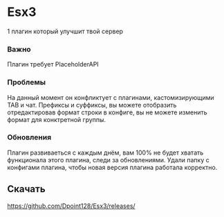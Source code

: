 # Esx3
1 плагин который улучшит твой сервер

### Важно
Плагин требует PlaceholderAPI
### Проблемы
На данный момент он конфликтует с плагинами, кастомизирующими TAB и чат. Префиксы и суффиксы, вы можете отобразить отредактировав формат строки в конфиге, вы не можете изменить формат для конктретной группы.
### Обновления
Плагин развиваеться с каждым днём, вам 100% не будет хватать функционала этого плагина, следи за обновлениями. Удали папку с конфигами плагина, чтобы новая версия плагина работала корректно.
## Скачать
https://github.com/Dpoint128/Esx3/releases/
